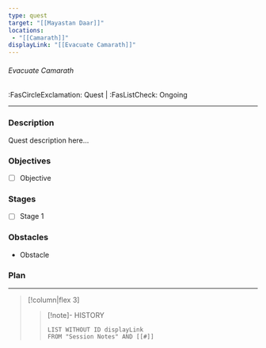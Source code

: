 ```yaml
---
type: quest
target: "[[Mayastan Daar]]"
locations:
 - "[[Camarath]]"
displayLink: "[[Evacuate Camarath]]"
---
```

###### Evacuate Camarath
<span class="sub2">:FasCircleExclamation: Quest | :FasListCheck: Ongoing</span>
___

### Description
Quest description here...

### Objectives
 - [ ] Objective

### Stages
 - [ ] Stage 1

### Obstacles
 - Obstacle

### Plan


___
> [!column|flex 3]
>>[!note]- HISTORY
>>```dataview
>>LIST WITHOUT ID displayLink
>>FROM "Session Notes" AND [[#]]